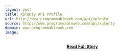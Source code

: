 ```yaml
---
layout: post
title: Xplenty API Profile
url: http://www.programmableweb.com/api/xplenty
source: http://www.programmableweb.com/api/xplenty
domain: www.programmableweb.com
image: 
---
```


<p></p>
<center><p><a href="http://www.programmableweb.com/api/xplenty" style='padding:25px; font-sze:18px; font-weight: bold;'>Read Full Story</a></p></center>
